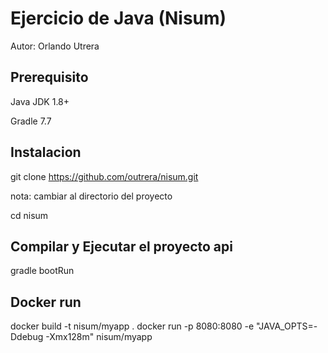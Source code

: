 # Ejercicio de Java (Nisum)
 Autor: Orlando Utrera 

## Prerequisito

 Java JDK 1.8+

 Gradle 7.7

## Instalacion
git clone https://github.com/outrera/nisum.git
 
nota: cambiar al directorio del proyecto

cd nisum


## Compilar y Ejecutar el proyecto api 
gradle bootRun

## Docker run
docker build -t nisum/myapp .
docker run -p 8080:8080 -e "JAVA_OPTS=-Ddebug -Xmx128m" nisum/myapp